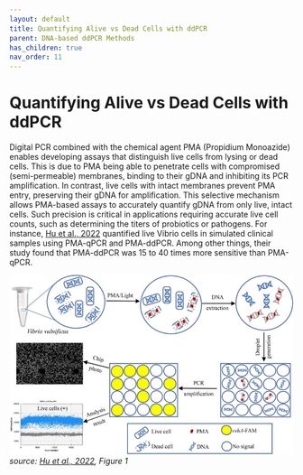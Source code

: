 ```yaml
---
layout: default
title: Quantifying Alive vs Dead Cells with ddPCR
parent: DNA-based ddPCR Methods
has_children: true
nav_order: 11
---
```


# Quantifying Alive vs Dead Cells with ddPCR

Digital PCR combined with the chemical agent PMA (Propidium Monoazide) enables developing assays that distinguish live cells from lysing or dead cells. This is due to PMA being able to penetrate cells with compromised (semi-permeable) membranes, binding to their gDNA and inhibiting its PCR amplification. In contrast, live cells with intact membranes prevent PMA entry, preserving their gDNA for amplification. This selective mechanism allows PMA-based assays to accurately quantify gDNA from only live, intact cells. Such precision is critical in applications requiring accurate live cell counts, such as determining the titers of probiotics or pathogens. For instance, [Hu et al., 2022](https://www.frontiersin.org/journals/microbiology/articles/10.3389/fmicb.2022.927285/full) quantified live Vibrio cells in simulated clinical samples using PMA-qPCR and PMA-ddPCR. Among other things, their study found that PMA-ddPCR was 15 to 40 times more sensitive than PMA-qPCR.

![PMAddPCR.png](Quantifying%20Alive%20vs%20Dead%20Cells%20with%20ddPCR/PMAddPCRx.jpg)\
*source: [Hu et al., 2022](https://www.frontiersin.org/journals/microbiology/articles/10.3389/fmicb.2022.927285/full), Figure 1*
